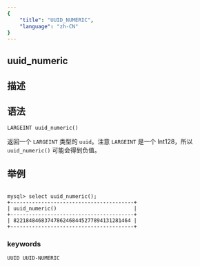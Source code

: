 ```yaml
---
{
    "title": "UUID_NUMERIC",
    "language": "zh-CN"
}
---
```


## uuid_numeric
## 描述
## 语法

`LARGEINT uuid_numeric()`

返回一个 `LARGEINT` 类型的 `uuid`。注意 `LARGEINT` 是一个 Int128，所以 `uuid_numeric()` 可能会得到负值。

## 举例

```

mysql> select uuid_numeric();
+----------------------------------------+
| uuid_numeric()                         |
+----------------------------------------+
| 82218484683747862468445277894131281464 |
+----------------------------------------+
```

### keywords
    
    UUID UUID-NUMERIC 
